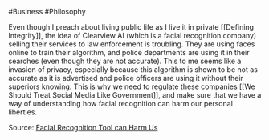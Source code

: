 #Business #Philosophy 

Even though I preach about living public life as I live it in private [[Defining Integrity]], the idea of Clearview AI (which is a facial recognition company) selling their services to law enforcement is troubling. They are using faces online to train their algorithm, and police departments are using it in their searches (even though they are not accurate). This to me seems like a invasion of privacy, especially because this algorithm is shown to be not as accurate as it is advertised and police officers are using it without their superiors knowing. This is why we need to regulate these companies [[We Should Treat Social Media Like Government]], and make sure that we have a way of understanding how facial recognition can harm our personal liberties. 

Source: [Facial Recognition Tool can Harm Us](https://www.buzzfeednews.com/article/ryanmac/clearview-ai-local-police-facial-recognition)